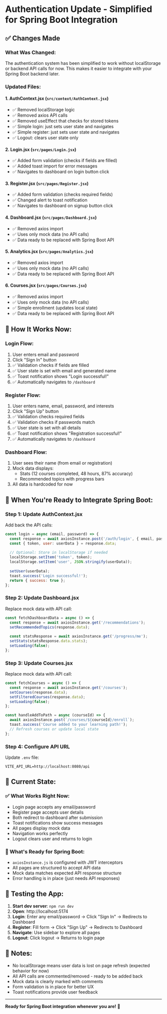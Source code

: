 # Authentication Update - Simplified for Spring Boot Integration

## ✅ Changes Made

### What Was Changed:
The authentication system has been simplified to work without localStorage or backend API calls for now. This makes it easier to integrate with your Spring Boot backend later.

### Updated Files:

#### 1. **AuthContext.jsx** (`src/context/AuthContext.jsx`)
- ✅ Removed localStorage logic
- ✅ Removed axios API calls
- ✅ Removed useEffect that checks for stored tokens
- ✅ Simple login: just sets user state and navigates
- ✅ Simple register: just sets user state and navigates
- ✅ Logout: clears user state only

#### 2. **Login.jsx** (`src/pages/Login.jsx`)
- ✅ Added form validation (checks if fields are filled)
- ✅ Added toast import for error messages
- ✅ Navigates to dashboard on login button click

#### 3. **Register.jsx** (`src/pages/Register.jsx`)
- ✅ Added form validation (checks required fields)
- ✅ Changed alert to toast notification
- ✅ Navigates to dashboard on signup button click

#### 4. **Dashboard.jsx** (`src/pages/Dashboard.jsx`)
- ✅ Removed axios import
- ✅ Uses only mock data (no API calls)
- ✅ Data ready to be replaced with Spring Boot API

#### 5. **Analytics.jsx** (`src/pages/Analytics.jsx`)
- ✅ Removed axios import
- ✅ Uses only mock data (no API calls)
- ✅ Data ready to be replaced with Spring Boot API

#### 6. **Courses.jsx** (`src/pages/Courses.jsx`)
- ✅ Removed axios import
- ✅ Uses only mock data (no API calls)
- ✅ Simple enrollment (updates local state)
- ✅ Data ready to be replaced with Spring Boot API

## 🎯 How It Works Now:

### Login Flow:
1. User enters email and password
2. Click "Sign In" button
3. ✅ Validation checks if fields are filled
4. ✅ User state is set with email and generated name
5. ✅ Toast notification shows "Login successful!"
6. ✅ Automatically navigates to `/dashboard`

### Register Flow:
1. User enters name, email, password, and interests
2. Click "Sign Up" button
3. ✅ Validation checks required fields
4. ✅ Validation checks if passwords match
5. ✅ User state is set with all details
6. ✅ Toast notification shows "Registration successful!"
7. ✅ Automatically navigates to `/dashboard`

### Dashboard Flow:
1. User sees their name (from email or registration)
2. Mock data displays:
   - Stats (12 courses completed, 48 hours, 87% accuracy)
   - Recommended topics with progress bars
3. All data is hardcoded for now

## 🔄 When You're Ready to Integrate Spring Boot:

### Step 1: Update AuthContext.jsx
Add back the API calls:
```javascript
const login = async (email, password) => {
  const response = await axiosInstance.post('/auth/login', { email, password });
  const { token, user: userData } = response.data;
  
  // Optional: Store in localStorage if needed
  localStorage.setItem('token', token);
  localStorage.setItem('user', JSON.stringify(userData));
  
  setUser(userData);
  toast.success('Login successful!');
  return { success: true };
};
```

### Step 2: Update Dashboard.jsx
Replace mock data with API call:
```javascript
const fetchDashboardData = async () => {
  const response = await axiosInstance.get('/recommendations');
  setRecommendedTopics(response.data);
  
  const statsResponse = await axiosInstance.get('/progress/me');
  setStats(statsResponse.data.stats);
  setLoading(false);
};
```

### Step 3: Update Courses.jsx
Replace mock data with API call:
```javascript
const fetchCourses = async () => {
  const response = await axiosInstance.get('/courses');
  setCourses(response.data);
  setFilteredCourses(response.data);
  setLoading(false);
};

const handleAddToPath = async (courseId) => {
  await axiosInstance.post(`/courses/${courseId}/enroll`);
  toast.success('Course added to your learning path!');
  // Refresh courses or update local state
};
```

### Step 4: Configure API URL
Update `.env` file:
```env
VITE_API_URL=http://localhost:8080/api
```

## 📝 Current State:

### ✅ What Works Right Now:
- Login page accepts any email/password
- Register page accepts user details
- Both redirect to dashboard after submission
- Toast notifications show success messages
- All pages display mock data
- Navigation works perfectly
- Logout clears user and returns to login

### 🔧 What's Ready for Spring Boot:
- `axiosInstance.js` is configured with JWT interceptors
- All pages are structured to accept API data
- Mock data matches expected API response structure
- Error handling is in place (just needs API responses)

## 🚀 Testing the App:

1. **Start dev server**: `npm run dev`
2. **Open**: http://localhost:5174
3. **Login**: Enter any email/password → Click "Sign In" → Redirects to Dashboard
4. **Register**: Fill form → Click "Sign Up" → Redirects to Dashboard
5. **Navigate**: Use sidebar to explore all pages
6. **Logout**: Click logout → Returns to login page

## 📌 Notes:

- No localStorage means user data is lost on page refresh (expected behavior for now)
- All API calls are commented/removed - ready to be added back
- Mock data is clearly marked with comments
- Form validation is in place for better UX
- Toast notifications provide user feedback

---

**Ready for Spring Boot integration whenever you are!** 🎊
